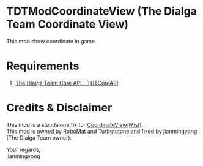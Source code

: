 # TDTModCoordinateView (The Dialga Team Coordinate View)
This mod show coordinate in game.

# Requirements
1. [The Dialga Team Core API - TDTCoreAPI](http://steamcommunity.com/sharedfiles/filedetails/?id=1520577276)

# Credits & Disclaimer
This mod is a standalone fix for [CoordinateView(Mist)](http://steamcommunity.com/sharedfiles/filedetails/?id=961869938). <br />
This mod is owned by RoboMat and Turbotutone and fixed by jianmingyong (The Dialga Team owner).

Your regards, <br />
jianmingyong